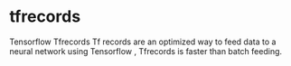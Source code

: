 # tfrecords
Tensorflow Tfrecords
Tf records are an optimized way to feed data to a neural network using Tensorflow , Tfrecords is faster than batch feeding.
